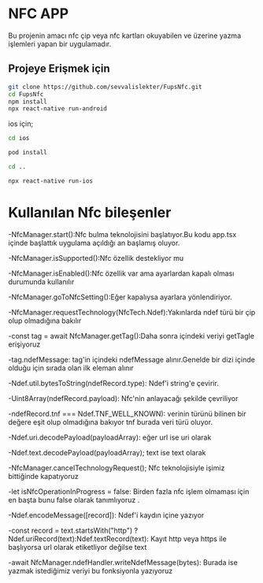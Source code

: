 # NFC APP
Bu projenin amacı nfc çip veya nfc kartları okuyabilen ve  üzerine yazma işlemleri yapan bir uygulamadır.
## Projeye Erişmek için

```bash
git clone https://github.com/sevvalislekter/FupsNfc.git
cd FupsNfc
npm install
npx react-native run-android
```

ios için;
```bash
cd ios

pod install

cd ..

npx react-native run-ios
```

# Kullanılan Nfc bileşenler
-NfcManager.start():Nfc bulma teknolojisini  başlatıyor.Bu kodu app.tsx içinde başlattık uygulama açıldığı an başlamış oluyor.

-NfcManager.isSupported():Nfc özellik destekliyor mu 

-NfcManager.isEnabled():Nfc özellik var ama ayarlardan kapalı olması durumunda kullanılır

-NfcManager.goToNfcSetting():Eğer kapalıysa ayarlara yönlendiriyor.

-NfcManager.requestTechnology(NfcTech.Ndef):Yakınlarda  ndef türü bir çip olup olmadığına bakılır

-const tag = await NfcManager.getTag():Daha sonra içindeki veriyi getTagle erişiyoruz

-tag.ndefMessage: tag'in içindeki ndefMessage alınır.Genelde bir dizi içinde olduğu için sırada olan ilk eleman alınır

-Ndef.util.bytesToString(ndefRecord.type): Ndef'i string'e çevirir.

-Uint8Array(ndefRecord.payload):  Nfc'nin anlayacağı şekilde çevriliyor

-ndefRecord.tnf === Ndef.TNF_WELL_KNOWN): verinin türünü bilinen bir değere eşit olup olmadığına bakıyor tnf burada veri türü oluyor.

-Ndef.uri.decodePayload(payloadArray): eğer url ise uri olarak

-Ndef.text.decodePayload(payloadArray); text ise text olarak 

-NfcManager.cancelTechnologyRequest(); Nfc teknolojisiyle işimiz bittiğinde kapatıyoruz

-let isNfcOperationInProgress = false: Birden fazla nfc işlem olmaması için en başta bunu false olarak tanımlıyoruz .

-Ndef.encodeMessage([record]): Ndef'i kaydın içine yazıyor

-const record = text.startsWith("http") ? Ndef.uriRecord(text):Ndef.textRecord(text): Kayıt http veya https ile başlıyorsa url olarak etiketliyor değilse text

-await NfcManager.ndefHandler.writeNdefMessage(bytes): Burada ise yazmak istediğimiz veriyi bu fonksiyonla yazıyoruz
